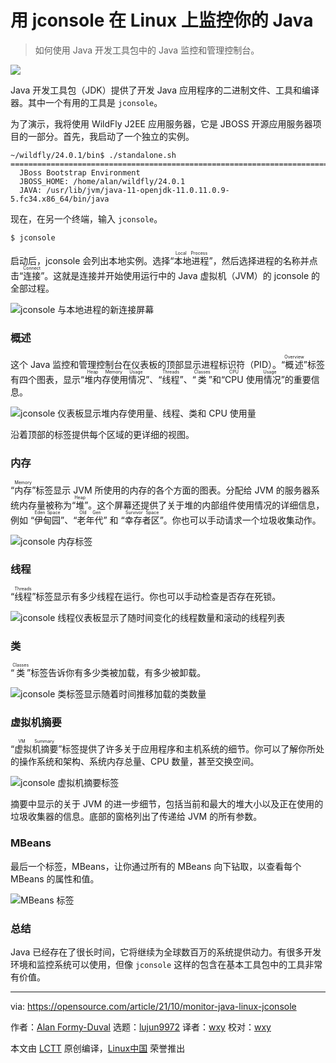 [#]: subject: "Monitor your Java on Linux with jconsole"
[#]: via: "https://opensource.com/article/21/10/monitor-java-linux-jconsole"
[#]: author: "Alan Formy-Duval https://opensource.com/users/alanfdoss"
[#]: collector: "lujun9972"
[#]: translator: "wxy"
[#]: reviewer: "wxy"
[#]: publisher: "wxy"
[#]: url: "https://linux.cn/article-13860-1.html"

用 jconsole 在 Linux 上监控你的 Java
======

> 如何使用 Java 开发工具包中的 Java 监控和管理控制台。

![](https://img.linux.net.cn/data/attachment/album/202110/08/131129bf3h3gv18388fl11.jpg)

Java 开发工具包（JDK）提供了开发 Java 应用程序的二进制文件、工具和编译器。其中一个有用的工具是 `jconsole`。

为了演示，我将使用 WildFly J2EE 应用服务器，它是 JBOSS 开源应用服务器项目的一部分。首先，我启动了一个独立的实例。

```
~/wildfly/24.0.1/bin$ ./standalone.sh
=========================================================================
  JBoss Bootstrap Environment
  JBOSS_HOME: /home/alan/wildfly/24.0.1
  JAVA: /usr/lib/jvm/java-11-openjdk-11.0.11.0.9-5.fc34.x86_64/bin/java
```

现在，在另一个终端，输入 `jconsole`。

```
$ jconsole
```

启动后，jconsole 会列出本地实例。选择“<ruby>本地进程<rt>Local Process</rt></ruby>”，然后选择进程的名称并点击“<ruby>连接<rt>Connect</rt></ruby>”。这就是连接并开始使用运行中的 Java 虚拟机（JVM）的 jconsole 的全部过程。

![jconsole 与本地进程的新连接屏幕][2]

### 概述

这个 Java 监控和管理控制台在仪表板的顶部显示进程标识符（PID）。“<ruby>概述<rt>Overview</rt></ruby>”标签有四个图表，显示“<ruby>堆内存使用情况<rt>Heap Memory Usage</rt></ruby>”、“<ruby>线程<rt>Threads</rt></ruby>”、“<ruby>类<rt>Classes</rt></ruby>”和“<ruby>CPU 使用情况<rt>CPU Usage</rt></ruby>”的重要信息。

![jconsole 仪表板显示堆内存使用量、线程、类和 CPU 使用量][4]

沿着顶部的标签提供每个区域的更详细的视图。

### 内存

“<ruby>内存<rt>Memory</rt></ruby>”标签显示 JVM 所使用的内存的各个方面的图表。分配给 JVM 的服务器系统内存量被称为“<ruby>堆<rt>Heap</rt></ruby>”。这个屏幕还提供了关于堆的内部组件使用情况的详细信息，例如 “<ruby>伊甸园<rt>Eden Space</rt></ruby>”、“<ruby>老年代<rt>Old Gen</rt></ruby>” 和 “<ruby>幸存者区<rt>Survivor Space</rt></ruby>”。你也可以手动请求一个垃圾收集动作。

![jconsole 内存标签][5]

### 线程

“<ruby>线程<rt>Threads</rt></ruby>”标签显示有多少线程在运行。你也可以手动检查是否存在死锁。

![jconsole 线程仪表板显示了随时间变化的线程数量和滚动的线程列表][6]

### 类

“<ruby>类<rt>Classes</rt></ruby>”标签告诉你有多少类被加载，有多少被卸载。

![jconsole 类标签显示随着时间推移加载的类数量][7]

### 虚拟机摘要

“<ruby>虚拟机摘要<rt>VM Summary</rt></ruby>”标签提供了许多关于应用程序和主机系统的细节。你可以了解你所处的操作系统和架构、系统内存总量、CPU 数量，甚至交换空间。

![jconsole 虚拟机摘要标签][8]

摘要中显示的关于 JVM 的进一步细节，包括当前和最大的堆大小以及正在使用的垃圾收集器的信息。底部的窗格列出了传递给 JVM 的所有参数。

### MBeans

最后一个标签，MBeans，让你通过所有的 MBeans 向下钻取，以查看每个 MBeans 的属性和值。

![MBeans 标签][9]

### 总结

Java 已经存在了很长时间，它将继续为全球数百万的系统提供动力。有很多开发环境和监控系统可以使用，但像 `jconsole` 这样的包含在基本工具包中的工具非常有价值。

--------------------------------------------------------------------------------

via: https://opensource.com/article/21/10/monitor-java-linux-jconsole

作者：[Alan Formy-Duval][a]
选题：[lujun9972][b]
译者：[wxy](https://github.com/wxy)
校对：[wxy](https://github.com/wxy)

本文由 [LCTT](https://github.com/LCTT/TranslateProject) 原创编译，[Linux中国](https://linux.cn/) 荣誉推出

[a]: https://opensource.com/users/alanfdoss
[b]: https://github.com/lujun9972
[1]: https://opensource.com/sites/default/files/styles/image-full-size/public/lead-images/puzzle_computer_solve_fix_tool.png?itok=U0pH1uwj (Puzzle pieces coming together to form a computer screen)
[2]: https://opensource.com/sites/default/files/uploads/jconsole_new_connection_local.png (new connection)
[3]: https://creativecommons.org/licenses/by-sa/4.0/deed.ast
[4]: https://opensource.com/sites/default/files/uploads/jconsole_tab_overview.png (tab overview)
[5]: https://opensource.com/sites/default/files/uploads/jconsole_tab_memory.png (memory tab)
[6]: https://opensource.com/sites/default/files/uploads/jconsole_tab_threads.png (threads tab)
[7]: https://opensource.com/sites/default/files/uploads/jconsole_tab_classes.png (classes tab)
[8]: https://opensource.com/sites/default/files/uploads/jconsole_tab_vm-summary.png (VMsummary tab )
[9]: https://opensource.com/sites/default/files/uploads/jconsole_tab_mbeans.png (MBeans tab)
